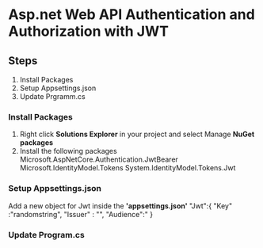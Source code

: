 # Asp.net Web API Authentication and Authorization with JWT
## Steps
  1. Install Packages
  2. Setup Appsettings.json
  3. Update Prgramm.cs

### Install Packages 
  1. Right click **Solutions Explorer** in your project and select Manage **NuGet packages**
  2. Install the following packages
       Microsoft.AspNetCore.Authentication.JwtBearer
       Microsoft.IdentityModel.Tokens
       System.IdentityModel.Tokens.Jwt

### Setup Appsettings.json
Add a new object for Jwt inside the **'appsettings.json'**
  "Jwt":{
      "Key" :"randomstring",
      "Issuer" : "",
      "Audience":"
  }

### Update Program.cs
